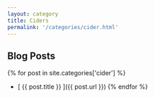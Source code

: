 ```yaml
---
layout: category
title: Ciders
permalink: '/categories/cider.html'
---
```


## Blog Posts

{% for post in site.categories['cider'] %}
  *  [ {{ post.title }} ]({{ post.url }})
{% endfor %}
